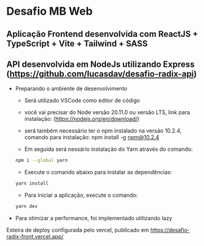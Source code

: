 # Desafio MB Web

## Aplicação Frontend desenvolvida com ReactJS + TypeScript + Vite + Tailwind + SASS
## API desenvolvida em NodeJs utilizando Express (https://github.com/lucasdav/desafio-radix-api)

- Preparando o ambiente de desenvolvimento

  - Será utilizado VSCode como editor de código 
  - você vai precisar do Node versão 20.11.0 ou versão LTS, link para instalação: (https://nodejs.org/en/download/) 
  - será também necessário ter o npm instalado na versão 10.2.4, comando para instalação: npm install -g npm@10.2.4

  - Em seguida será nessário instalação do Yarn através do comando: 

  ```bash
  npm i --global yarn
  ```

  - Execute o comando abaixo para instalar as dependências:
  ```bash
  yarn install
  ```

  - Para iniciar a aplicação, execute o comando:

   ```bash
  yarn dev
  ```

- Para otimizar a performance, foi implementado utilizando lazy

Esteira de deploy configurada pelo vercel, publicado em https://desafio-radix-front.vercel.app/

